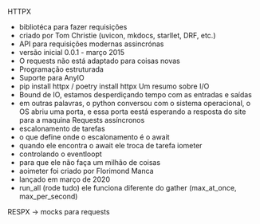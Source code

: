 HTTPX
 - bibliotéca para fazer requisições
 - criado por Tom Christie (uvicon, mkdocs, starllet, DRF, etc.)
 - API para requisições modernas assincrónas
 - versão inicial 0.0.1 - março 2015
 - O requests não está adaptado para coisas novas
 - Programação estruturada
 - Suporte para AnyIO
 - pip install httpx / poetry install httpx 
Um resumo sobre I/O
 - Bound de IO, estamos desperdiçando tempo com as entradas e saídas
 - em outras palavras, o python conversou com o sistema operacional, o OS abriu uma porta, e essa porta eestá esperando a resposta do site para a maquina
Requests assíncronos
 - escalonamento de tarefas
 - o que define onde o escalonamento é o await
 - quando ele encontra o await ele troca de tarefa
iometer
 - controlando o eventloopt
 - para que ele não faça um milhão de coisas
 - aoimeter foi criado por Florimond Manca
 - lançado em março de 2020
 - run_all (rode tudo) ele funciona diferente do gather (max_at_once, max_per_second)

RESPX -> mocks para requests